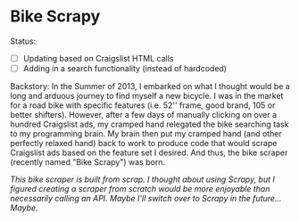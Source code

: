 # Bike Scrapy
Status:
- [ ] Updating based on Craigslist HTML calls
- [ ] Adding in a search functionality (instead of hardcoded)

Backstory: In the Summer of 2013, I embarked on what I thought would be a long and arduous journey to find myself a new bicycle. I was in the market for a road bike with specific features (i.e. 52'' frame, good brand, 105 or better shifters). However, after a few days of manually clicking on over a hundred Craigslist ads, my cramped hand relegated the bike searching task to my programming brain. My brain then put my cramped hand (and other perfectly relaxed hand) back to work to produce code that would scrape Craigslist ads based on the feature set I desired. And thus, the bike scraper (recently named "Bike Scrapy") was born.

*This bike scraper is built from scrap. I thought about using Scrapy, but I figured creating a scraper from scratch would be more enjoyable than necessarily calling an API. Maybe I'll switch over to Scrapy in the future... Maybe.*

